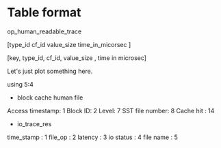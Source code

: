 


# Table format 
op_human_readable_trace 

[type_id cf_id value_size time_in_micorsec <key>]

[key, type_id, cf_id, value_size , time in microsec]

Let's just plot something here.

using 5:4



- block cache human file 

Access timestamp: 1
Block ID: 2
Level: 7
SST file number: 8
Cache hit : 14



- io_trace_res

time_stamp : 1
file_op : 2
latency : 3
io status : 4 
file name : 5





















